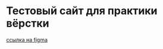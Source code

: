 # Тестовый сайт для практики вёрстки

[ссылка на figma](https://www.figma.com/file/ClPSP7KCU1NbvxMXA914hlFk/travel-landing-page-jacobvoyles?node-id=0%3A2)

